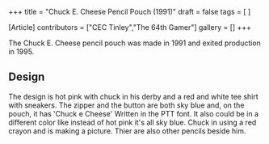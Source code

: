 +++
title = "Chuck E. Cheese Pencil Pouch (1991)"
draft = false
tags = [ ]

[Article]
contributors = ["CEC Tinley","The 64th Gamer"]
gallery = []
+++

The Chuck E. Cheese pencil pouch was made in 1991 and exited production in 1995.

## Design ##
The design is hot pink with chuck in his derby and a red and white tee shirt with sneakers. The zipper and the button are both sky blue and, on the pouch, it has 'Chuck e Cheese' Written in the PTT font. It also could be in a different color like instead of hot pink it's all sky blue. Chuck in using a red crayon and is making a picture. Thier are also other pencils beside him.